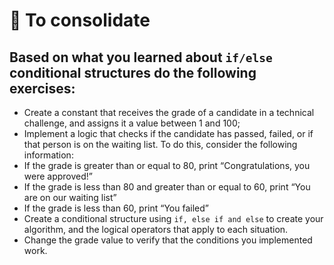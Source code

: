 # :rocket: To consolidate

## Based on what you learned about `if/else` conditional structures do the following exercises:

- Create a constant that receives the grade of a candidate in a technical challenge, and assigns it a value between 1 and 100;
- Implement a logic that checks if the candidate has passed, failed, or if that person is on the waiting list. To do this, consider the following information:
- If the grade is greater than or equal to 80, print “Congratulations, you were approved!”
- If the grade is less than 80 and greater than or equal to 60, print “You are on our waiting list”
- If the grade is less than 60, print “You failed”
- Create a conditional structure using `if, else if and else` to create your algorithm, and the logical operators that apply to each situation.
- Change the grade value to verify that the conditions you implemented work.